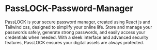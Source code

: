 # PassLOCK-Password-Manager
PassLOCK is your secure password manager, created using React js and Tailwind css, designed to simplify your online life. Store and manage your passwords safely, generate strong passwords, and easily access your credentials when needed. With a sleek interface and advanced security features, PassLOCK ensures your digital assets are always protected.
